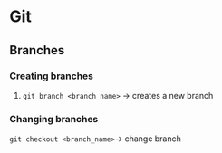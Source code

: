 
# Git
## Branches
### Creating branches
1. `git branch <branch_name>` -> creates a new branch
### Changing branches
`git checkout <branch_name>`-> change branch